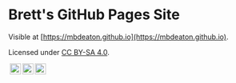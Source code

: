 # Brett's GitHub Pages Site

Visible at [https://mbdeaton.github.io](https://mbdeaton.github.io).

Licensed under
[CC BY-SA 4.0](https://creativecommons.org/licenses/by-sa/4.0).

<a rel="licenseICON" href="https://creativecommons.org/licenses/by-sa/4.0"><img style="height:22px!important;margin-left:3px;vertical-align:text-bottom;" src="https://mirrors.creativecommons.org/presskit/icons/cc.svg?ref=chooser-v1" /><img style="height:22px!important;margin-left:3px;vertical-align:text-bottom;" src="https://mirrors.creativecommons.org/presskit/icons/by.svg?ref=chooser-v1" /><img style="height:22px!important;margin-left:3px;vertical-align:text-bottom;" src="https://mirrors.creativecommons.org/presskit/icons/sa.svg?ref=chooser-v1" /></a>
